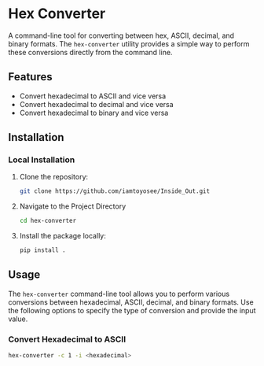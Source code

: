 # Hex Converter

A command-line tool for converting between hex, ASCII, decimal, and binary formats. The `hex-converter` utility provides a simple way to perform these conversions directly from the command line.

## Features

- Convert hexadecimal to ASCII and vice versa
- Convert hexadecimal to decimal and vice versa
- Convert hexadecimal to binary and vice versa

## Installation

### Local Installation

1. Clone the repository:

   ```bash
   git clone https://github.com/iamtoyosee/Inside_Out.git

2. Navigate to the Project Directory

    ```bash
    cd hex-converter

3. Install the package locally:

    ```bash
    pip install .


## Usage

The `hex-converter` command-line tool allows you to perform various conversions between hexadecimal, ASCII, decimal, and binary formats. Use the following options to specify the type of conversion and provide the input value.

### Convert Hexadecimal to ASCII

```bash
hex-converter -c 1 -i <hexadecimal>

